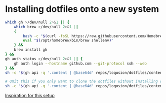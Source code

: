 # Installing dotfiles onto a new system

```sh
which gh >/dev/null 2>&1 || {
    which brew >/dev/null 2>&1 ||
    {
        bash -c "$(curl -fsSL https://raw.githubusercontent.com/Homebrew/install/HEAD/install.sh)" &&
        eval "$(/opt/homebrew/bin/brew shellenv)"
    } &&
    brew install gh
} &&
gh auth status >/dev/null 2>&1 || {
    gh auth login --hostname github.com --git-protocol ssh --web
} &&
sh -c "$(gh api -q '.content | @base64d' repos/loqusion/dotfiles/contents/install.sh)"

# Omit this if you only want to clone the dotfiles without installing dependencies
sh -c "$(gh api -q '.content | @base64d' repos/loqusion/dotfiles/contents/install-deps.sh)"
```

[Inspiration for this setup](https://www.atlassian.com/git/tutorials/dotfiles)
